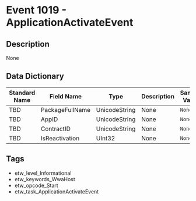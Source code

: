 # Event 1019 - ApplicationActivateEvent

## Description
None

## Data Dictionary
|Standard Name|Field Name|Type|Description|Sample Value|
|---|---|---|---|---|
|TBD|PackageFullName|UnicodeString|None|`None`|
|TBD|AppID|UnicodeString|None|`None`|
|TBD|ContractID|UnicodeString|None|`None`|
|TBD|IsReactivation|UInt32|None|`None`|

## Tags
* etw_level_Informational
* etw_keywords_WwaHost
* etw_opcode_Start
* etw_task_ApplicationActivateEvent